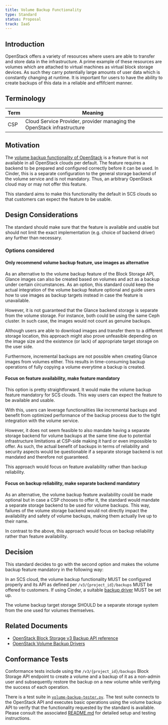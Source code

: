 ```yaml
---
title: Volume Backup Functionality
type: Standard
status: Proposal
track: IaaS
---
```


## Introduction

OpenStack offers a variety of resources where users are able to transfer and store data in the infrastructure.
A prime example of these resources are volumes which are attached to virtual machines as virtual block storage devices.
As such they carry potentially large amounts of user data which is constantly changing at runtime.
It is important for users to have the ability to create backups of this data in a reliable and effifcient manner.

## Terminology

| Term | Meaning |
|---|---|
| CSP | Cloud Service Provider, provider managing the OpenStack infrastructure |

## Motivation

The [volume backup functionality of OpenStack](https://docs.openstack.org/cinder/latest/admin/volume-backups.html) is a feature that is not available in all OpenStack clouds per default.
The feature requires a backend to be prepared and configured correctly before it can be used.
In Cinder, this is a separate configuration to the general storage backend of the volume service and is not mandatory.
Thus, an arbitrary OpenStack cloud may or may not offer this feature.

This standard aims to make this functionality the default in SCS clouds so that customers can expect the feature to be usable.

## Design Considerations

The standard should make sure that the feature is available and usable but should not limit the exact implementation (e.g. choice of backend driver) any further than necessary.

### Options considered

#### Only recommend volume backup feature, use images as alternative

As an alternative to the volume backup feature of the Block Storage API, Glance images can also be created based on volumes and act as a backup under certain circumstances.
As an option, this standard could keep the actual integration of the volume backup feature optional and guide users how to use images as backup targets instead in case the feature is unavailable.

However, it is not guaranteed that the Glance backend storage is separate from the volume storage.
For instance, both could be using the same Ceph cluster.
In such case, the images would not count as genuine backups.

Although users are able to download images and transfer them to a different storage location, this approach might also prove unfeasible depending on the image size and the existence (or lack) of appropriate target storage on the user side.

Furthermore, incremental backups are not possible when creating Glance images from volumes either.
This results in time-consuming backup operations of fully copying a volume everytime a backup is created.

#### Focus on feature availability, make feature mandatory

This option is pretty straightforward.
It would make the volume backup feature mandatory for SCS clouds.
This way users can expect the feature to be available and usable.

With this, users can leverage functionalities like incremental backups and benefit from optimized performance of the backup process due to the tight integration with the volume service.

However, it does not seem feasible to also mandate having a separate storage backend for volume backups at the same time due to potential infrastructure limitations at CSP-side making it hard or even impossible to offer.
As such, the actual benefit of backups in terms of reliability and security aspects would be questionable if a separate storage backend is not mandated and therefore not guaranteed.

This approach would focus on feature availability rather than backup reliability.

#### Focus on backup reliability, make separate backend mandatory

As an alternative, the volume backup feature availability could be made optional but in case a CSP chooses to offer it, the standard would mandate a separate storage backend to be used for volume backups.
This way, failures of the volume storage backend would not directly impact the availability and safety of volume backups, making them actually live up to their name.

In contrast to the above, this approach would focus on backup reliability rather than feature availability.

## Decision

This standard decides to go with the second option and makes the volume backup feature mandatory in the following way:

In an SCS cloud, the volume backup functionality MUST be configured properly and its API as defined per `/v3/{project_id}/backups` MUST be offered to customers.
If using Cinder, a suitable [backup driver](https://docs.openstack.org/cinder/latest/configuration/block-storage/backup-drivers.html) MUST be set up.

The volume backup target storage SHOULD be a separate storage system from the one used for volumes themselves.

## Related Documents

- [OpenStack Block Storage v3 Backup API reference](https://docs.openstack.org/api-ref/block-storage/v3/index.html#backups-backups)
- [OpenStack Volume Backup Drivers](https://docs.openstack.org/cinder/latest/configuration/block-storage/backup-drivers.html)

## Conformance Tests

Conformance tests include using the `/v3/{project_id}/backups` Block Storage API endpoint to create a volume and a backup of it as a non-admin user and subsequently restore the backup on a new volume while verifying the success of each operation.

There is a test suite in [`volume-backup-tester.py`](https://github.com/SovereignCloudStack/standards/blob/main/Tests/iaas/volume-backup/volume-backup-tester.py).
The test suite connects to the OpenStack API and executes basic operations using the volume backup API to verify that the functionality requested by the standard is available.
Please consult the associated [README.md](https://github.com/SovereignCloudStack/standards/blob/main/Tests/iaas/volume-backup/README.md) for detailed setup and testing instructions.

